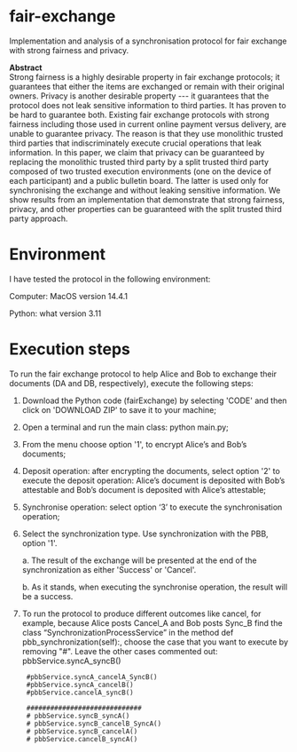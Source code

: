 # fair-exchange
Implementation and analysis of a synchronisation protocol for fair exchange with strong fairness and privacy.

<b>Abstract</b><br>
  Strong fairness is a highly desirable property in fair exchange protocols; it guarantees that either the items are exchanged or remain with their original owners. Privacy is another desirable property --- it guarantees that the protocol does not leak sensitive information to third parties. It has proven to be hard to guarantee both. Existing fair exchange protocols with strong fairness including those used in current online payment versus delivery, are unable to guarantee privacy. The reason is that they use monolithic trusted third parties that indiscriminately execute crucial operations that leak information. In this paper, we claim that privacy can be guaranteed by replacing the monolithic trusted third party by a split trusted third party composed of two trusted execution environments (one on the device of each participant) and a public bulletin board. The latter is used only for synchronising the exchange and without leaking sensitive information. We show results from an implementation that demonstrate that strong fairness, privacy, and other properties can be guaranteed with the split trusted third party approach.

<h1>Environment</h1>

I have tested the protocol in the following environment:

Computer:   MacOS version 14.4.1

Python:  what version 3.11

<h1>Execution steps</h1>

To run the fair exchange protocol to help Alice and Bob to exchange their documents (DA and DB, respectively), execute the following steps:

1. Download the Python code (fairExchange) by selecting 'CODE' and then click on 'DOWNLOAD ZIP' to save it to your machine;
2. Open a terminal and run the main class:  python main.py;
3. From the menu choose option '1', to encrypt Alice’s and Bob’s documents;
4. Deposit operation: after encrypting the documents, select option '2' to execute the deposit operation: Alice’s document is deposited with Bob’s attestable and Bob’s document is deposited with Alice’s attestable;
5. Synchronise operation: select option ‘3’ to execute the synchronisation operation;
6. Select the synchronization type. Use synchronization with the PBB, option '1'.<br>
    <p>a. The result of the exchange will be presented at the end of the synchronization as either 'Success' or 'Cancel'.
    <p>b. As it stands, when executing the synchronise operation, the result will be a success.
7. To run the protocol to produce different outcomes like cancel, for example, because Alice posts Cancel_A and Bob posts Sync_B find the class “SynchronizationProcessService” in the method def pbb_synchronization(self):, choose the case that you want to execute by removing "#". Leave the other cases commented out:
         pbbService.syncA_syncB()
   
        #pbbService.syncA_cancelA_SyncB()
        #pbbService.syncA_cancelB()
        #pbbService.cancelA_syncB()

        #############################
        # pbbService.syncB_syncA()
        # pbbService.syncB_cancelB_SyncA()
        # pbbService.syncB_cancelA()
        # pbbService.cancelB_syncA()

